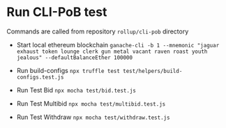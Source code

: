 # Run CLI-PoB test
Commands are called from repository `rollup/cli-pob` directory

- Start local ethereum blockchain
`ganache-cli -b 1 --mnemonic "jaguar exhaust token lounge clerk gun metal vacant raven roast youth jealous" --defaultBalanceEther 100000`

- Run build-configs
`npx truffle test test/helpers/build-configs.test.js`

- Run Test Bid
`npx mocha test/bid.test.js`

- Run Test Multibid
`npx mocha test/multibid.test.js`

- Run Test Withdraw
`npx mocha test/withdraw.test.js`